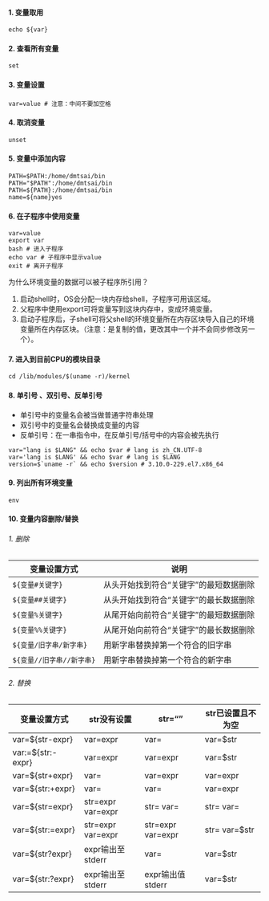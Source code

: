 #### 1. 变量取用
```shell
echo ${var}
```
#### 2. 查看所有变量
```shell
set
```
#### 3. 变量设置
```shell
var=value # 注意：中间不要加空格
```

#### 4. 取消变量
```shell
unset
```
#### 5. 变量中添加内容
```shell
PATH=$PATH:/home/dmtsai/bin
PATH="$PATH":/home/dmtsai/bin
PATH=${PATH}:/home/dmtsai/bin
name=${name}yes
```

#### 6. 在子程序中使用变量
```shell
var=value
export var
bash # 进入子程序
echo var # 子程序中显示value
exit # 离开子程序
```
为什么环境变量的数据可以被子程序所引用？
1. 启动shell时，OS会分配一块内存给shell，子程序可用该区域。
2. 父程序中使用export可将变量写到这块内存中，变成环境变量。
3. 启动子程序后，子shell可将父shell的环境变量所在内存区块导入自己的环境变量所在内存区块。（注意：是复制的值，更改其中一个并不会同步修改另一个）。

#### 7. 进入到目前CPU的模块目录
```shell
cd /lib/modules/$(uname -r)/kernel
```

#### 8. 单引号 、双引号、反单引号
- 单引号中的变量名会被当做普通字符串处理
- 双引号中的变量名会替换成变量的内容
- 反单引号：在一串指令中，在反单引号/括号中的内容会被先执行
```shell
var="lang is $LANG" && echo $var # lang is zh_CN.UTF-8
var='lang is $LANG' && echo $var # lang is $LANG
version=$`uname -r` && echo $version # 3.10.0-229.el7.x86_64
```
#### 9. 列出所有环境变量
```shell
env
```

#### 10. 变量内容删除/替换
###### 1. 删除

| 变量设置方式            | 说明                   |
| ----------------- | -------------------- |
| `${变量#关键字}`       | 从头开始找到符合“关键字”的最短数据删除 |
| `${变量##关键字}`      | 从头开始找到符合“关键字”的最长数据删除 |
| `${变量%关键字}`       | 从尾开始向前符合“关键字”的最短数据删除 |
| `${变量%%关键字}`      | 从尾开始向前符合“关键字”的最长数据删除 |
| `${变量/旧字串/新字串}`   | 用新字串替换掉第一个符合的旧字串     |
| `${变量//旧字串//新字串}` | 用新字串替换掉第一个符合的新字串     |

###### 2. 替换

| 变量设置方式            | str没有设置           | str=“”            | str已设置且不为空    |
| ----------------- | ----------------- | ----------------- | ------------- |
| var=${str-expr}   | var=expr          | var=              | var=$str      |
| var:=${str:-expr} | var=expr          | var=expr          | var=$str      |
| var=${str+expr}   | var=              | var=expr          | var=expr      |
| var=${str:+expr}  | var=              | var=              | var=expr      |
| var=${str=expr}   | str=expr var=expr | str= var=         | str= var=     |
| var=${str:=expr}  | str=expr var=expr | str=expr var=expr | str= var=$str |
| var=${str?expr}   | expr输出至stderr     | var=              | var=$str      |
| var=${str:?expr}  | expr输出至stderr     | expr输出值stderr     | var=$str      |
